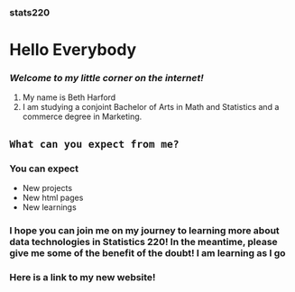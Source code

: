 ### stats220
# **Hello Everybody** 
### *Welcome to my little corner on the internet!* 
1. My name is Beth Harford
2. I am studying a conjoint Bachelor of Arts in Math and Statistics and a commerce degree in Marketing.
## `What can you expect from me?`
### You can expect 

* New projects 
* New html pages 
* New learnings 

### I hope you can join me on my journey to learning more about data technologies in Statistics 220! In the meantime, please give me some of the benefit of the doubt! I am learning as I go

### Here is a link to my new website! 


